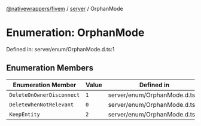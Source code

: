 [@nativewrappers/fivem](../../README.md) / [server](../README.md) / OrphanMode

# Enumeration: OrphanMode

Defined in: server/enum/OrphanMode.d.ts:1

## Enumeration Members

| Enumeration Member | Value | Defined in |
| ------ | ------ | ------ |
| <a id="deleteonownerdisconnect"></a> `DeleteOnOwnerDisconnect` | `1` | server/enum/OrphanMode.d.ts:3 |
| <a id="deletewhennotrelevant"></a> `DeleteWhenNotRelevant` | `0` | server/enum/OrphanMode.d.ts:2 |
| <a id="keepentity"></a> `KeepEntity` | `2` | server/enum/OrphanMode.d.ts:4 |
